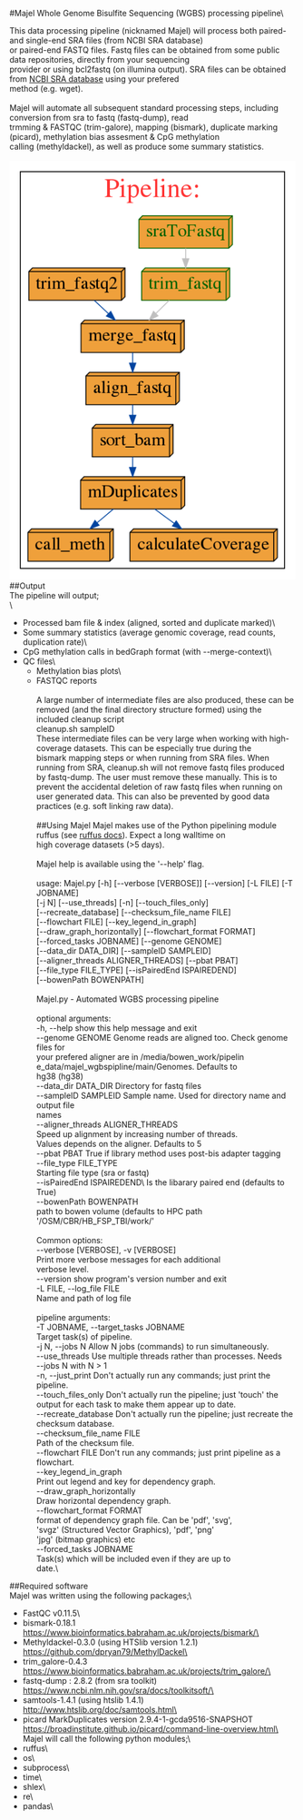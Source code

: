 #Majel Whole Genome Bisulfite Sequencing (WGBS) processing pipeline\

This data processing pipeline (nicknamed Majel) will process both paired- and single-end SRA files (from NCBI SRA database)\
or paired-end FASTQ files. Fastq files can be obtained from some public data repositories, directly from your sequencing \
provider or using bcl2fastq (on illumina output). SRA files can be obtained from [NCBI SRA database](https://www.ncbi.nlm.nih.gov/) using your prefered \
method (e.g. wget).\
\
Majel will automate all subsequent standard processing steps, including conversion from sra to fastq (fastq-dump), read \
trmming & FASTQC (trim-galore), mapping (bismark), duplicate marking (picard), methylation bias assesment & CpG methylation \
calling (methyldackel), as well as produce some summary statistics.\
\
![Majel Process](/images/MajelFlowchart.png)
\
##Output\
The pipeline will output;\
\
* Processed bam file & index (aligned, sorted and duplicate marked)\
* Some summary statistics (average genomic coverage, read counts, duplication rate)\
* CpG methylation calls in bedGraph format (with --merge-context)\
* QC files\
   * Methylation bias plots\
   * FASTQC reports\
\
A large number of intermediate files are also produced, these can be removed (and the final directory structure formed) using the \
included cleanup script\
	cleanup.sh sampleID\
These intermediate files can be very large when working with high-coverage datasets. This can be especially true during the \
bismark mapping steps or when running from SRA files. When running from SRA, cleanup.sh will not remove fastq files produced\
by fastq-dump. The user must remove these manually. This is to prevent the accidental deletion of raw fastq files when running on\
user generated data. This can also be prevented by good data practices (e.g. soft linking raw data).\
\
##Using Majel
Majel makes use of the Python pipelining module ruffus (see [ruffus docs](http://www.ruffus.org.uk/)). Expect a long walltime on\
high coverage datasets (>5 days).\
\
Majel help is available using the '--help' flag.\
\
usage: Majel.py [-h] [--verbose [VERBOSE]] [--version] [-L FILE] [-T JOBNAME]\
                [-j N] [--use_threads] [-n] [--touch_files_only]\
                [--recreate_database] [--checksum_file_name FILE]\
                [--flowchart FILE] [--key_legend_in_graph]\
                [--draw_graph_horizontally] [--flowchart_format FORMAT]\
                [--forced_tasks JOBNAME] [--genome GENOME]\
                [--data_dir DATA_DIR] [--sampleID SAMPLEID]\
                [--aligner_threads ALIGNER_THREADS] [--pbat PBAT]\
                [--file_type FILE_TYPE] [--isPairedEnd ISPAIREDEND]\
                [--bowenPath BOWENPATH]\
\
Majel.py - Automated WGBS processing pipeline\
\
optional arguments:\
  -h, --help            show this help message and exit\
  --genome GENOME       Genome reads are aligned too. Check genome files for\
                        your prefered aligner are in /media/bowen_work/pipelin\
                        e_data/majel_wgbspipline/main/Genomes. Defaults to\
                        hg38 (hg38)\
  --data_dir DATA_DIR   Directory for fastq files\
  --sampleID SAMPLEID   Sample name. Used for directory name and output file\
                        names\
  --aligner_threads ALIGNER_THREADS\
                        Speed up alignment by increasing number of threads.\
                        Values depends on the aligner. Defaults to 5\
  --pbat PBAT           True if library method uses post-bis adapter tagging\
  --file_type FILE_TYPE\
                        Starting file type (sra or fastq)\
  --isPairedEnd ISPAIREDEND\ 
                        Is the libarary paired end (defaults to True)\
  --bowenPath BOWENPATH\
                        path to bowen volume (defaults to HPC path\
                        '/OSM/CBR/HB_FSP_TBI/work/'\
\
Common options:\
  --verbose [VERBOSE], -v [VERBOSE]\
                        Print more verbose messages for each additional\
                        verbose level.\
  --version             show program's version number and exit\
  -L FILE, --log_file FILE\
                        Name and path of log file\
\
pipeline arguments:\
  -T JOBNAME, --target_tasks JOBNAME\
                        Target task(s) of pipeline.\
  -j N, --jobs N        Allow N jobs (commands) to run simultaneously.\
  --use_threads         Use multiple threads rather than processes. Needs\
                        --jobs N with N > 1\
  -n, --just_print      Don't actually run any commands; just print the\
                        pipeline.\
  --touch_files_only    Don't actually run the pipeline; just 'touch' the\
                        output for each task to make them appear up to date.\
  --recreate_database   Don't actually run the pipeline; just recreate the\
                        checksum database.\
  --checksum_file_name FILE\
                        Path of the checksum file.\
  --flowchart FILE      Don't run any commands; just print pipeline as a\
                        flowchart.\
  --key_legend_in_graph\
                        Print out legend and key for dependency graph.\
  --draw_graph_horizontally\
                        Draw horizontal dependency graph.\
  --flowchart_format FORMAT\
                        format of dependency graph file. Can be 'pdf', 'svg',\
                        'svgz' (Structured Vector Graphics), 'pdf', 'png'\
                        'jpg' (bitmap graphics) etc\
  --forced_tasks JOBNAME\
                        Task(s) which will be included even if they are up to\
                        date.\
 
##Required software\
Majel was written using the following packages;\
* FastQC v0.11.5\
* bismark-0.18.1 https://www.bioinformatics.babraham.ac.uk/projects/bismark/\
* Methyldackel-0.3.0 (using HTSlib version 1.2.1) https://github.com/dpryan79/MethylDackel\
* trim_galore-0.4.3 https://www.bioinformatics.babraham.ac.uk/projects/trim_galore/\
* fastq-dump : 2.8.2 (from sra toolkit) https://www.ncbi.nlm.nih.gov/sra/docs/toolkitsoft/\
* samtools-1.4.1 (using htslib 1.4.1) http://www.htslib.org/doc/samtools.html\
* picard MarkDuplicates version 2.9.4-1-gcda9516-SNAPSHOT https://broadinstitute.github.io/picard/command-line-overview.html\
\
Majel will call the following python modules;\
* ruffus\
* os\
* subprocess\
* time\
* shlex\
* re\
* pandas\

